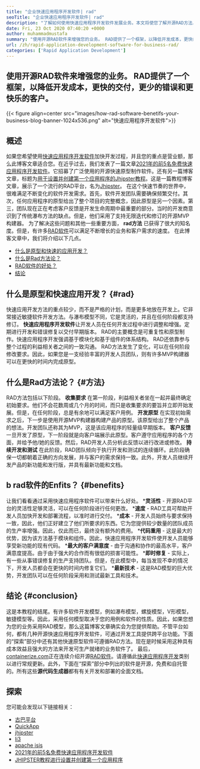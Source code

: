 ```yaml
---
title: "企业快速应用程序开发软件| rad" 
seoTitle: "企业快速应用程序开发软件| rad" 
description: "了解如何使用快速应用程序开发软件发展业务。本文将使您了解开源RAD方法。" 
date: Fri, 23 Oct 2020 07:40:20 +0000
author: muhammadmustafa
summary: "使用开源RAD软件来增强您的业务。 RAD提供了一个框架，以降低开发成本，更快的交付，更少的错误和更快乐的客户。" 
url: /zh/rapid-application-development-software-for-business-rad/
categories: ['Rapid Application Development']
---
```


## 使用开源RAD软件来增强您的业务。 RAD提供了一个框架，以降低开发成本，更快的交付，更少的错误和更快乐的客户。

{{< figure align=center src="images/how-rad-software-benetifs-your-business-blog-banner-1024x536.png" alt="快速应用程序开发软件">}}


## 概述
如果您希望使用[快速应用程序开发软件][1]加快开发过程，并且您的重点是营业额，那么此博客文章适合您。在近乎过去，我们发表了一篇文章[2021年的前5名免费快速应用程序开发软件][2]。它招募了广泛使用的开源快速原型制作软件。还有另一篇博客文章，标题为[用于设置并创建第一个应用程序的Jhipster教程][3]。这是一篇教程博客文章，展示了一个流行的RAD平台，名为[Jhipster][4]。
在这个快速节奏的世界中，很难满足不断变化的软件开发需求。首先，软件开发团队需要确保频繁交付。其次，任何应用程序的原型给出了整个项目的完整概念，因此原型是另一个因素。第三，团队现在正在考虑客户反馈是开发生命周期中最重要的部分。当时的开发商意识到了传统瀑布方法的缺点。但是，他们采用了支持无限迭代和修订的开源MVP构建器。
为了解决这些问题和其他一些重要方面， **rad方法** 已获得了很大的知名度。但是，有许多[RAD软件][1]可以满足不断增长的业务和客户需求的速度。
在此博客文章中，我们将介绍以下几点。
  * [什么是原型和快速的应用开发？][5]
  * [什么是Rad方法论？][6]
  * [RAD软件的好处？][7]
  * [结论][8]

## 什么是原型和快速应用开发？   {#rad}
快速应用开发方法的重点较少，而不是严格的计划，而是更多地放在开发上。它非常接近敏捷软件开发方法。与瀑布模型不同，它是灵活的，并且在任何阶段都支持修订。
**快速应用程序开发软件**让开发人员在任何开发过程中进行调整和增强。定期进行开发和错误修复以交付早期版本。
RAD的主要概念是可重复性和原型制作。快速应用程序开发强调基于模块化和基于组件的体系结构。 RAD还依靠参与整个过程的利益相关者之间的一致沟通。 RAD方法发生了变化，可以在任何阶段修改要求。因此，如果您是一支经验丰富的开发人员团队，则有许多MVP构建器可以在更快的时间内完成原型。

## 什么是Rad方法论？   {#方法}
RAD方法包括以下阶段。
**收集要求**
在第一阶段，利益相关者坐在一起并最终确定初始要求。他们不会花数周或几个月的时间，而只是收集要求的要旨并立即开始发展。但是，在任何阶段，总是有余地可以满足客户用例。
**开发原型**
在实现初始需求之后，下一步是使用开源MVP构建器构建产品的原型。该原型给出了整个产品的想法。开发团队还称其为MVP，这是该应用程序的轻量级早期版本。
**客户反馈**
一旦开发了原型，下一阶段就是向客户端展示此原型。客户遵守应用程序的各个方面，并给予他/她的反馈。然后，RAD开发人员分析此反馈以进行改进或修改。
**持续开发和测试**
在此阶段，RAD团队倾向于执行开发和测试的连续循环。此阶段确保一切都朝着正确的方向发展，并与客户的需求保持一致。此外，开发人员继续开发产品的新功能和发行版，并具有最新功能和文档。

## b  **rad软件的Enfits？**    {#benefits}
让我们看看通过采用快速应用程序软件可以带来什么好处。
  ***灵活性**  - 开源RAD平台的灵活性足够灵活，可以在任何阶段进行任何更改。
  ***速度**  -  RAD工具可帮助开发人员加快开发和部署流程，以准时进行交付。
  ***成本**  - 开发人员始终与要求保持一致，因此，他们正好建立了他们所要求的东西。它为您提供较少数量的团队成员的生产率增强。因此，仅此而已，最终没有额外的费用。
  ***代码重用**  - 这是最大的优势，因为该方法基于模块和组件。因此，快速应用程序开发软件使开发人员能够享受新功能的现有代码。
  ***最大的客户满意度**  - 由于沟通和协作的最高水平，客户满意度提高。由于由于强大的合作而有很低的损害可能性。
  ***即时修复**  - 实际上，有一些从事错误修复的生产支持团队。但是，在此模型中，每当发现不幸的情况下，开发人员都会在更快的时间内修复它们。
  ***最新技术**  - 这是RAD模型的巨大优势，开发团队可以在任何阶段采用和测试最新工具和技术。

## **结论**   {#conclusion}
这是本教程的结尾。有许多软件开发模型，例如瀑布模型，螺旋模型，V形模型，敏捷模型等。因此，采用任何模型取决于您的用例和软件的性质。因此，如果您想为您的业务采用RAD模型，那么这篇博客文章确实会为您提供帮助。不管平台如何，都有几种开源快速应用程序开发软件，可通过开发工具提供跨平台功能。下面的“探索”部分中还有其他快速原型软件可遵循RAD方法。现在是时候采用这种具有成本效益且强大的方法来开发可生产就绪的业务软件了。
最后，[containerize.com][9]正在连续介绍开源[RAD软件][1]。请遵循此[快速应用程序开发][1]类别以进行常规更新。此外，下面在“探索”部分中列出的软件是开源，免费和自托管的。所有这些**源代码生成器**都有有关开发和部署的全面文档。

## 探索
您可能会发现以下链接相关：
  * [古巴平台][10]
  * [QuickApp][11]
  * [jhipster][4]
  * [li3][12]
  * [apache isis][13]
  * [2021年的前5名免费快速应用程序开发软件][2]
  * [JHIPSTER教程进行设置并创建第一个应用程序][3]

  
[1]: https://products.containerize.com/rad
[2]: https://blog.containerize.com/rapid-application-development/top-5-free-rapid-application-development-software-in-2021/
[3]: https://blog.containerize.com/2020/10/28/jhipster-tutorial-to-setup-and-create-the-first-application/
[4]: https://products.containerize.com/rad/jhipster
[5]: #rad
[6]: #method
[7]: #benefits
[8]: #conclusion
[9]: https://www.containerize.com/
[10]: https://products.containerize.com/rad/cuba
[11]: https://products.containerize.com/rad/quickapp
[12]: https://products.containerize.com/rad/li3
[13]: https://products.containerize.com/rad/apache-isis
